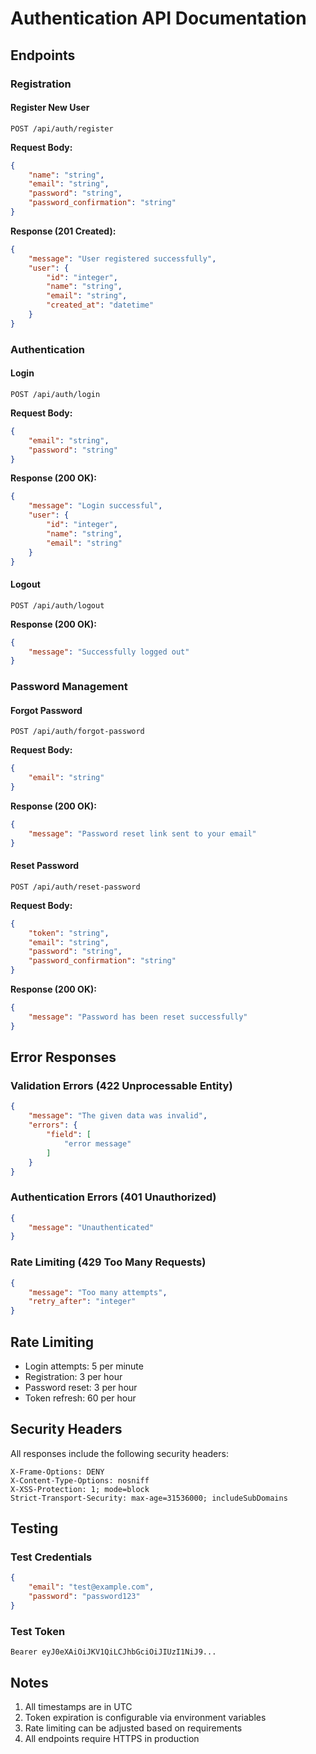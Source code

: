 # Authentication API Documentation

## Endpoints

### Registration

#### Register New User
```http
POST /api/auth/register
```

**Request Body:**
```json
{
    "name": "string",
    "email": "string",
    "password": "string",
    "password_confirmation": "string"
}
```

**Response (201 Created):**
```json
{
    "message": "User registered successfully",
    "user": {
        "id": "integer",
        "name": "string",
        "email": "string",
        "created_at": "datetime"
    }
}
```

### Authentication

#### Login
```http
POST /api/auth/login
```

**Request Body:**
```json
{
    "email": "string",
    "password": "string"
}
```

**Response (200 OK):**
```json
{
    "message": "Login successful",
    "user": {
        "id": "integer",
        "name": "string",
        "email": "string"
    }
}
```

#### Logout
```http
POST /api/auth/logout
```

**Response (200 OK):**
```json
{
    "message": "Successfully logged out"
}
```

### Password Management

#### Forgot Password
```http
POST /api/auth/forgot-password
```

**Request Body:**
```json
{
    "email": "string"
}
```

**Response (200 OK):**
```json
{
    "message": "Password reset link sent to your email"
}
```

#### Reset Password
```http
POST /api/auth/reset-password
```

**Request Body:**
```json
{
    "token": "string",
    "email": "string",
    "password": "string",
    "password_confirmation": "string"
}
```

**Response (200 OK):**
```json
{
    "message": "Password has been reset successfully"
}
```

## Error Responses

### Validation Errors (422 Unprocessable Entity)
```json
{
    "message": "The given data was invalid",
    "errors": {
        "field": [
            "error message"
        ]
    }
}
```

### Authentication Errors (401 Unauthorized)
```json
{
    "message": "Unauthenticated"
}
```

### Rate Limiting (429 Too Many Requests)
```json
{
    "message": "Too many attempts",
    "retry_after": "integer"
}
```

## Rate Limiting

- Login attempts: 5 per minute
- Registration: 3 per hour
- Password reset: 3 per hour
- Token refresh: 60 per hour

## Security Headers

All responses include the following security headers:
```
X-Frame-Options: DENY
X-Content-Type-Options: nosniff
X-XSS-Protection: 1; mode=block
Strict-Transport-Security: max-age=31536000; includeSubDomains
```

## Testing

### Test Credentials
```json
{
    "email": "test@example.com",
    "password": "password123"
}
```

### Test Token
```
Bearer eyJ0eXAiOiJKV1QiLCJhbGciOiJIUzI1NiJ9...
```

## Notes

1. All timestamps are in UTC
2. Token expiration is configurable via environment variables
3. Rate limiting can be adjusted based on requirements
4. All endpoints require HTTPS in production 